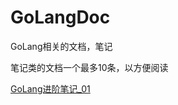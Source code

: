# GoLangDoc
GoLang相关的文档，笔记



笔记类的文档一个最多10条，以方便阅读



[GoLang进阶笔记_01](https://github.com/xuefengyuan/GoLangDoc/blob/master/GoLang%E7%AC%94%E8%AE%B0/GoLang%E8%BF%9B%E9%98%B6%E7%AC%94%E8%AE%B0.md)
